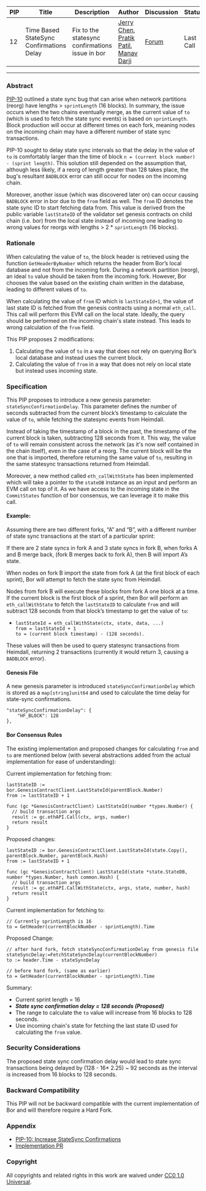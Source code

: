 | PIP               | Title                           | Description          | Author                        | Discussion | Status | Type                                     | Date                  |
|-------------------|---------------------------------|----------------------|-------------------------------|------------|--------|------------------------------------------|-----------------------|
| 12 | Time Based StateSync Confirmations Delay  | Fix to the statesync confirmations issue in bor | [Jerry Chen](https://github.com/cffls), [Pratik Patil](https://github.com/pratikspatil024), [Manav Darji](https://github.com/manav2401) | [Forum](https://forum.polygon.technology/t/pip-12-time-based-statesync-confirmations-delay/11950)  | Last Call | Core | 2023-05-11
---

### Abstract 

[PIP-10](https://github.com/maticnetwork/Polygon-Improvement-Proposals/blob/main/PIPs/PIP-10.md) outlined a state sync bug that can arise when network partitions (reorg) have lengths  > `sprintLength` (16 blocks). In summary, the issue occurs when the two chains eventually merge, as the current value of  `to` (which is used to fetch the state sync events) is based on `sprintLength`. Block production will occur at different times on each fork, meaning nodes on the incoming chain may have a different number of state sync transactions.

PIP-10 sought to delay state sync intervals so that the delay in the value of `to` is comfortably larger than the time of block `n = (current block number) - (sprint length)`.  This solution still depended on the assumption that, although less likely, if a reorg of length greater than 128 takes place, the bug's resultant `BADBLOCK` error can still occur for nodes on the incoming chain.

Moreover, another issue (which was discovered later on) can occur causing `BADBLOCK` error in bor due to the `from` field as well. The `from` ID denotes the state sync ID to start fetching data from. This value is derived from the public variable `lastStateID` of the validator set genesis contracts on child chain (i.e. bor) from the local state instead of incoming one leading to wrong values for reorgs with lengths > 2 * `sprintLength` (16 blocks).


### Rationale

When calculating the value of `to`, the block header is retrieved using the function `GetHeaderByNumber` which returns the header from Bor’s local database and not from the incoming fork. During a network partition (reorg), an ideal `to` value should be taken from the incoming fork. However, Bor chooses the value based on the existing chain written in the database, leading to different values of `to`.

When calculating the value of `from` ID which is `lastStateId+1`, the value of last state ID is fetched from the genesis contracts using a normal `eth_call`. This call will perform this EVM call on the local state. Ideally, the query should be performed on the incoming chain's state instead. This leads to wrong calculation of the `from` field.

This PIP proposes 2 modifications:
1. Calculating the value of `to` in a way that does not rely on querying Bor’s local database and instead uses the current block.
2. Calculating the value of `from` in a way that does not rely on local state but instead uses incoming state.


### Specification

This PIP proposes to introduce a new genesis parameter: `stateSyncConfirmationDelay`. This parameter defines the number of seconds subtracted from the current block’s timestamp to calculate the value of `to`, while fetching the statesync events from Heimdall.

Instead of taking the timestamp of a block in the past, the timestamp of the current block is taken, subtracting 128 seconds from it. This way, the value of `to` will remain consistent across the network (as it's now self contained in the chain itself), even in the case of a reorg. The current block will be the one that is imported, therefore returning the same value of `to`, resulting in the same statesync transactions returned from Heimdall.

Moreover, a new method called `eth_callWithState` has been implemented which will take a pointer to the `stateDB` instance as an input and perform an EVM call on top of it. As we have access to the incoming state in the `CommitStates` function of bor consensus, we can leverage it to make this call.


#### Example: 

Assuming there are two different forks, “A” and “B”, with a different number of state sync transactions at the start of a particular sprint:

If there are 2 state syncs in fork A and 3 state syncs in fork B, when forks A and B merge back, (fork B merges back to fork A), then B will import A’s state.

When nodes on fork B import the state from fork A (at the first block of each sprint), Bor will attempt to fetch the state sync from Heimdall. 

Nodes from fork B will execute these blocks from fork A one block at a time. If the current block is the first block of a sprint, then Bor will perform an `eth_callWithState` to fetch the `lastStateID` to calculate `from` and will subtract 128 seconds from that block’s timestamp to get the value of `to`:
- ```
  lastStateId = eth_callWithState(ctx, state, data, ...)
  from = lastStateId + 1
  to = (current block timestamp) - (128 seconds).
  ```

These values will then be used to query statesync transactions from Heimdall, returning 2 transactions (currently it would return 3, causing a `BADBLOCK` error).


#### Genesis File
A new genesis parameter is introduced `stateSyncConfirmationDelay` which  is stored as a `map[string]unit64` and used to calculate the time delay for state-sync confirmations.
```
"stateSyncConfirmationDelay": { 
	"HF_BLOCK": 128
},
```

#### Bor Consensus Rules

The existing implementation and proposed changes for calculating `from` and `to` are mentioned below (with several abstractions added from the actual implementation for ease of understanding):

Current implementation for fetching from:
```
lastStateID := bor.GenesisContractClient.LastStateId(parentBlock.Number)
from := lastStateID + 1

func (gc *GenesisContractClient) LastStateId(number *types.Number) {
  // build transaction args
  result := gc.ethAPI.Call(ctx, args, number)
  return result
}
```

Proposed changes:
```
lastStateID := bor.GenesisContractClient.LastStateId(state.Copy(), parentBlock.Number, parentBlock.Hash)
from := lastStateID + 1

func (gc *GenesisContractClient) LastStateId(state *state.StateDB, number *types.Number, hash common.Hash) {
  // build transaction args
  result := gc.ethAPI.CallWithState(ctx, args, state, number, hash)
  return result
}
```

Current implementation for fetching to:
```
// Currently sprintLength is 16
to = GetHeader(currentBlockNumber - sprintLength).Time
```

Proposed Change:
```
// after hard fork, fetch stateSyncConfirmationDelay from genesis file
stateSyncDelay:=FetchStateSyncDelay(currentBlockNumber)
to := header.Time - stateSyncDelay

// before hard fork, (same as earlier)
to = GetHeader(currentBlockNumber - sprintLength).Time
```

Summary:<br>
- Current sprint length = 16
- ***State sync confirmation delay = 128 seconds (Proposed)***
- The range to calculate the `to` value will increase from 16 blocks to 128 seconds.
- Use incoming chain's state for fetching the last state ID used for calculating the `from` value.

### Security Considerations

The proposed state sync confirmation delay would lead to state sync transactions being delayed by (128 - 16* 2.25) ~ 92 seconds as the interval is increased from 16 blocks to 128 seconds.

### Backward Compatibility

This PIP will not be backward compatible with the current implementation of Bor and will therefore require a Hard Fork.

### Appendix

* [PIP-10: Increase StateSync Confirmations](https://github.com/maticnetwork/Polygon-Improvement-Proposals/blob/main/PIPs/PIP-10.md)
* [Implementation PR](https://github.com/maticnetwork/bor/pull/864)

### Copyright 
All copyrights and related rights in this work are waived under [CC0 1.0 Universal](https://creativecommons.org/publicdomain/zero/1.0/legalcode).

